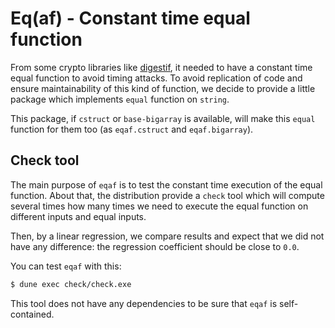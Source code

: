 # Eq(af) - Constant time equal function

From some crypto libraries like [digestif][digestif], it needed to have a
constant time equal function to avoid timing attacks. To avoid replication of
code and ensure maintainability of this kind of function, we decide to provide a
little package which implements `equal` function on `string`.

This package, if `cstruct` or `base-bigarray` is available, will make this
`equal` function for them too (as `eqaf.cstruct` and `eqaf.bigarray`).

## Check tool

The main purpose of `eqaf` is to test the constant time execution of the equal
function. About that, the distribution provide a `check` tool which will compute
several times how many times we need to execute the equal function on different
inputs and equal inputs.

Then, by a linear regression, we compare results and expect that we did not have
any difference: the regression coefficient should be close to `0.0`.

You can test `eqaf` with this:

```sh
$ dune exec check/check.exe
```

This tool does not have any dependencies to be sure that `eqaf` is
self-contained.

[digestif]: https://github.com/mirage/digestif.git
